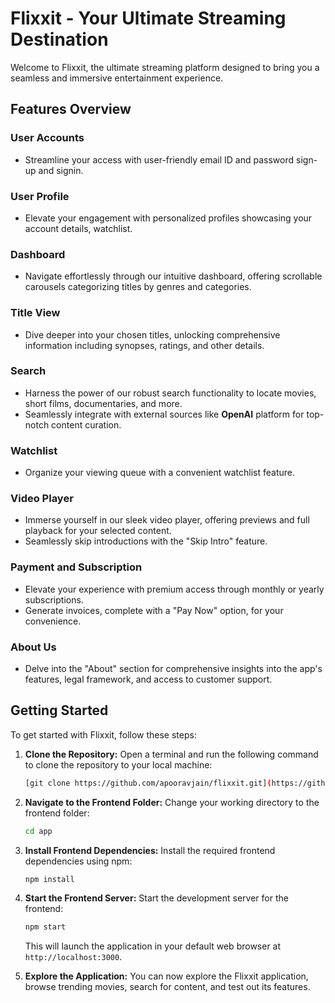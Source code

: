 # Flixxit - Your Ultimate Streaming Destination

Welcome to Flixxit, the ultimate streaming platform designed to bring you a seamless and immersive entertainment experience. 
## Features Overview

### User Accounts

- Streamline your access with user-friendly email ID and password sign-up and signin.

### User Profile

- Elevate your engagement with personalized profiles showcasing your account details, watchlist.

### Dashboard

- Navigate effortlessly through our intuitive dashboard, offering scrollable carousels categorizing titles by genres and categories.

### Title View

- Dive deeper into your chosen titles, unlocking comprehensive information including synopses, ratings, and other details.

### Search

- Harness the power of our robust search functionality to locate movies, short films, documentaries, and more.
- Seamlessly integrate with external sources like **OpenAI** platform for top-notch content curation.

### Watchlist

- Organize your viewing queue with a convenient watchlist feature.


### Video Player

- Immerse yourself in our sleek video player, offering previews and full playback for your selected content.
- Seamlessly skip introductions with the "Skip Intro" feature.


### Payment and Subscription

- Elevate your experience with premium access through monthly or yearly subscriptions.
- Generate invoices, complete with a "Pay Now" option, for your convenience.


### About Us

- Delve into the "About" section for comprehensive insights into the app's features, legal framework, and access to customer support.


## Getting Started

To get started with Flixxit, follow these steps:


1. **Clone the Repository:** Open a terminal and run the following command to clone the repository to your local machine:

   ```sh
   [git clone https://github.com/apooravjain/flixxit.git](https://github.com/apooravjain/Flixxit.git)
   ```

2. **Navigate to the Frontend Folder:** Change your working directory to the frontend folder:

   ```sh
   cd app
   ```

3. **Install Frontend Dependencies:** Install the required frontend dependencies using npm:

   ```sh
   npm install
   ```

4. **Start the Frontend Server:** Start the development server for the frontend:

   ```sh
   npm start
   ```

   This will launch the application in your default web browser at `http://localhost:3000`.

5. **Explore the Application:** You can now explore the Flixxit application, browse trending movies, search for content, and test out its features.
